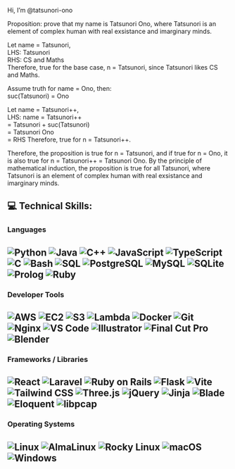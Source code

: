 Hi, I’m @tatsunori-ono

Proposition: prove that my name is Tatsunori Ono, where Tatsunori is an element of complex human with real exsistance and imarginary minds.

Let name = Tatsunori, <br />
LHS: Tatsunori <br />
RHS: CS and Maths <br />
Therefore, true for the base case, n = Tatsunori, since Tatsunori likes CS and Maths. <br />

Assume truth for name = Ono, then: <br />
suc(Tatsunori) = Ono

Let name = Tatsunori++, <br />
LHS: name = Tatsunori++ <br />
          = Tatsunori + suc(Tatsunori) <br />
          = Tatsunori Ono <br />
          = RHS
Therefore, true for n = Tatsunori++.

Therefore, the proposition is true for n = Tatsunori, and if true for n = Ono, it is also true for n = Tatsunori++ = Tatsunori Ono. By the principle of mathematical induction, the proposition is true for all Tatsunori, where Tatsunori is an element of complex human with real exsistance and imarginary minds.

## 💻 Technical Skills: 
### Languages
![Python](https://img.shields.io/badge/Python-3776AB?style=flat-square&logo=python&logoColor=white)
![Java](https://img.shields.io/badge/Java-007396?style=flat-square&logo=java&logoColor=white)
![C++](https://img.shields.io/badge/C++-00599C?style=flat-square&logo=cplusplus&logoColor=white)
![JavaScript](https://img.shields.io/badge/JavaScript-F7DF1E?style=flat-square&logo=javascript&logoColor=black)
![TypeScript](https://img.shields.io/badge/TypeScript-3178C6?style=flat-square&logo=typescript&logoColor=white)
![C](https://img.shields.io/badge/C-00599C?style=flat-square&logo=c&logoColor=white)
![Bash](https://img.shields.io/badge/Bash-4EAA25?style=flat-square&logo=gnubash&logoColor=white)
![SQL](https://img.shields.io/badge/SQL-4479A1?style=flat-square&logo=postgresql&logoColor=white)
![PostgreSQL](https://img.shields.io/badge/PostgreSQL-316192?style=flat-square&logo=postgresql&logoColor=white)
![MySQL](https://img.shields.io/badge/MySQL-4479A1?style=flat-square&logo=mysql&logoColor=white)
![SQLite](https://img.shields.io/badge/SQLite-07405E?style=flat-square&logo=sqlite&logoColor=white)
![Prolog](https://img.shields.io/badge/Prolog-FF6F00?style=flat-square)
![Ruby](https://img.shields.io/badge/Ruby-CC342D?style=flat-square&logo=ruby&logoColor=white)
---
### Developer Tools
![AWS](https://img.shields.io/badge/AWS-232F3E?style=flat-square&logo=amazonaws&logoColor=white)
![EC2](https://img.shields.io/badge/EC2-FF9900?style=flat-square&logo=amazonec2&logoColor=white)
![S3](https://img.shields.io/badge/S3-569A31?style=flat-square&logo=amazons3&logoColor=white)
![Lambda](https://img.shields.io/badge/Lambda-FF9900?style=flat-square&logo=awslambda&logoColor=white)
![Docker](https://img.shields.io/badge/Docker-2496ED?style=flat-square&logo=docker&logoColor=white)
![Git](https://img.shields.io/badge/Git-F05032?style=flat-square&logo=git&logoColor=white)
![Nginx](https://img.shields.io/badge/Nginx-009639?style=flat-square&logo=nginx&logoColor=white)
![VS Code](https://img.shields.io/badge/VS--Code-007ACC?style=flat-square&logo=visualstudiocode&logoColor=white)
![Illustrator](https://img.shields.io/badge/Illustrator-FF9A00?style=flat-square&logo=adobeillustrator&logoColor=white)
![Final Cut Pro](https://img.shields.io/badge/Final_Cut_Pro-999999?style=flat-square&logo=apple&logoColor=white)
![Blender](https://img.shields.io/badge/Blender-F5792A?style=flat-square&logo=blender&logoColor=white)
---
### Frameworks / Libraries
![React](https://img.shields.io/badge/React-20232A?style=flat-square&logo=react&logoColor=61DAFB)
![Laravel](https://img.shields.io/badge/Laravel-FF2D20?style=flat-square&logo=laravel&logoColor=white)
![Ruby on Rails](https://img.shields.io/badge/Rails-CC0000?style=flat-square&logo=rubyonrails&logoColor=white)
![Flask](https://img.shields.io/badge/Flask-000000?style=flat-square&logo=flask&logoColor=white)
![Vite](https://img.shields.io/badge/Vite-646CFF?style=flat-square&logo=vite&logoColor=white)
![Tailwind CSS](https://img.shields.io/badge/Tailwind_CSS-06B6D4?style=flat-square&logo=tailwindcss&logoColor=white)
![Three.js](https://img.shields.io/badge/Three.js-000000?style=flat-square&logo=threedotjs&logoColor=white)
![jQuery](https://img.shields.io/badge/jQuery-0769AD?style=flat-square&logo=jquery&logoColor=white)
![Jinja](https://img.shields.io/badge/Jinja-B41717?style=flat-square&logo=jinja&logoColor=white)
![Blade](https://img.shields.io/badge/Blade-FF2D20?style=flat-square&logo=laravel&logoColor=white)
![Eloquent](https://img.shields.io/badge/Eloquent-FF2D20?style=flat-square&logo=laravel&logoColor=white)
![libpcap](https://img.shields.io/badge/libpcap-333333?style=flat-square)
---
### Operating Systems
![Linux](https://img.shields.io/badge/Linux-FCC624?style=flat-square&logo=linux&logoColor=black)
![AlmaLinux](https://img.shields.io/badge/AlmaLinux-0F4761?style=flat-square&logo=almalinux&logoColor=white)
![Rocky Linux](https://img.shields.io/badge/Rocky_Linux-10B981?style=flat-square&logo=rockylinux&logoColor=white)
![macOS](https://img.shields.io/badge/macOS-000000?style=flat-square&logo=apple&logoColor=white)
![Windows](https://img.shields.io/badge/Windows-0078D6?style=flat-square&logo=windows&logoColor=white)
---



<!---
Tatsunori-Ono/Tatsunori-Ono is a ✨ special ✨ repository because its `README.md` (this file) appears on your GitHub profile.
You can click the Preview link to take a look at your changes.
--->
